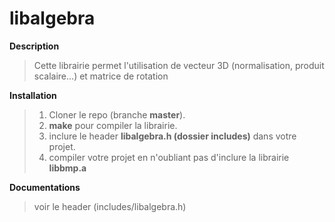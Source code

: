 # libalgebra
**Description**

> Cette librairie permet l'utilisation de vecteur 3D (normalisation, produit scalaire...) et matrice de rotation

**Installation**

>  1. Cloner le repo (branche **master**).
>  2. **make** pour compiler la librairie.
>  3. inclure le header **libalgebra.h (dossier includes)**  dans votre projet.
>  4. compiler votre projet en n'oubliant pas d'inclure la librairie **libbmp.a**

**Documentations**

> voir le header (includes/libalgebra.h)
